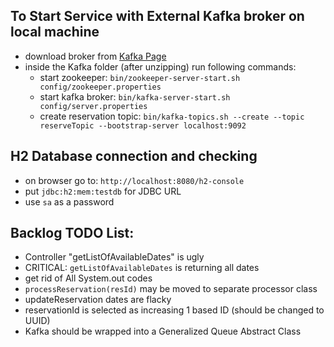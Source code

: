 

## To Start Service with External Kafka broker on local machine

- download broker from [Kafka Page](https://kafka.apache.org/quickstart)
- inside the Kafka folder (after unzipping) run following commands:
    - start zookeeper: `bin/zookeeper-server-start.sh config/zookeeper.properties`
    - start kafka broker: `bin/kafka-server-start.sh config/server.properties`
    - create reservation topic: `bin/kafka-topics.sh --create --topic reserveTopic --bootstrap-server localhost:9092`
    

## H2 Database connection and checking
  - on browser go to: `http://localhost:8080/h2-console`
  - put `jdbc:h2:mem:testdb` for JDBC URL  
  - use `sa` as a password



## Backlog TODO List:
  - Controller "getListOfAvailableDates" is ugly
  - CRITICAL: `getListOfAvailableDates` is returning all dates
  - get rid of All System.out codes
  - `processReservation(resId)` may be moved to separate processor class
  - updateReservation dates are flacky
  - reservationId is selected as increasing 1 based ID (should be changed to UUID)
  - Kafka should be wrapped into a Generalized Queue Abstract Class
